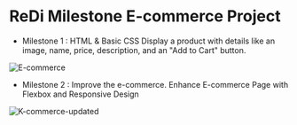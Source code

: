 # ReDi Milestone E-commerce Project
- Milestone 1 : HTML & Basic CSS Display a product with details like an image, name, price, description, and an "Add to Cart" button.


![E-commerce](https://github.com/user-attachments/assets/435dcd28-c916-4101-ad95-973dee48de42)


- Milestone 2 : Improve the e-commerce. Enhance E-commerce Page with Flexbox and Responsive Design


![K-commerce-updated](https://github.com/user-attachments/assets/be8a927c-8a9a-4845-9134-b6c9bcf141bb)
